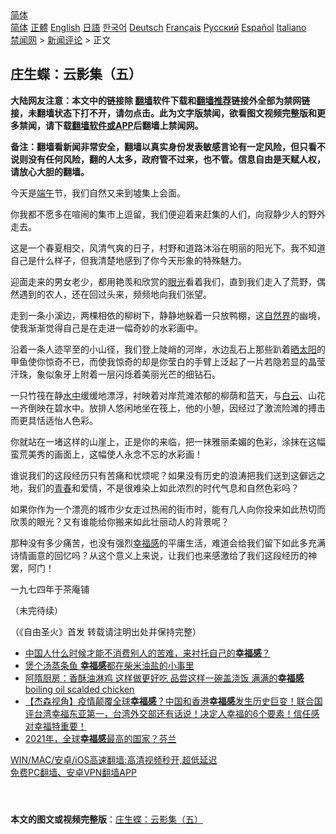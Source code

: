  <!-- 面包屑导航 --> <div class="breadcrumb"><!-- GTranslate: https://gtranslate.io/ -->  <div class="switcher notranslate">  <div class="selected">  <a href="#" onclick="return false;"> 简体</a>  </div>  <div class="option">  <a href="https://www.bannedbook.org" onclick="doGTranslate('zh-CN|zh-CN');jQuery('div.switcher div.selected a').html(jQuery(this).html());return false;" title="简体中文" class="nturl selected"> 简体</a>  <a href="https://www.bannedbook.org/zh-tw/" onclick="doGTranslate('zh-CN|zh-TW');jQuery('div.switcher div.selected a').html(jQuery(this).html());return false;" title="繁體中文" class="nturl"> 正體</a>  <a href="https://www.bannedbook.org/en/" onclick="doGTranslate('zh-CN|en');jQuery('div.switcher div.selected a').html(jQuery(this).html());return false;" title="English" class="nturl"> English</a>  <a href="https://www.bannedbook.org/ja/" onclick="doGTranslate('zh-CN|ja');jQuery('div.switcher div.selected a').html(jQuery(this).html());return false;" title="日本語" class="nturl"> 日語</a>  <a href="https://www.bannedbook.org/ko/" onclick="doGTranslate('zh-CN|ko');jQuery('div.switcher div.selected a').html(jQuery(this).html());return false;" title="한국어" class="nturl"> 한국어</a>  <a href="https://www.bannedbook.org/de/" onclick="doGTranslate('zh-CN|de');jQuery('div.switcher div.selected a').html(jQuery(this).html());return false;" title="Deutsch" class="nturl"> Deutsch</a>  <a href="https://www.bannedbook.org/fr/" onclick="doGTranslate('zh-CN|fr');jQuery('div.switcher div.selected a').html(jQuery(this).html());return false;" title="Français" class="nturl"> Français</a>  <a href="https://www.bannedbook.org/ru/" onclick="doGTranslate('zh-CN|ru');jQuery('div.switcher div.selected a').html(jQuery(this).html());return false;" title="Русский" class="nturl"> Русский</a>  <a href="https://www.bannedbook.org/es/" onclick="doGTranslate('zh-CN|es');jQuery('div.switcher div.selected a').html(jQuery(this).html());return false;" title="Español" class="nturl"> Español</a>  <a href="https://www.bannedbook.org/it/" onclick="doGTranslate('zh-CN|it');jQuery('div.switcher div.selected a').html(jQuery(this).html());return false;" title="Italiano" class="nturl"> Italiano</a>  </div>  </div>      <div class='breadcrumb-sub'><!-- Breadcrumb NavXT 6.3.0 --> <a href="https://www.bannedbook.org/" class="home">禁闻网</a> &gt; <a href="https://www.bannedbook.org/bnews/comments/" class="category">新闻评论</a> &gt; 正文</div></div><h2>庄生蝶：云影集（五）</h2> <p class="notice"><b>大陆网友注意：本文中的链接除 <a href="https://github.com/bannedbook/fanqiang" >翻墙</a>软件下载和<a href="https://github.com/killgcd/justmysocks/blob/master/README.md">翻墙推荐</a>链接外全部为禁网链接，未翻墙状态下打不开，请勿点击。此为文字版禁闻，欲看图文视频完整版和更多禁闻，请下载<a href="https://github.com/bannedbook/fanqiang">翻墙软件或APP</a>后翻墙上禁闻网。</p><p>备注：翻墙看新闻非常安全，翻墙以真实身份发表敏感言论有一定风险，但只看不说则没有任何风险，翻的人太多，政府管不过来，也不管。信息自由是天赋人权，请放心大胆的翻墙。</b></p>  <div class="entry"> <p>今天是<a href="https://www.bannedbook.org/bnews/tag/%E7%AB%AF%E5%8D%88/" class="st_tag internal_tag" rel="tag" title="标签 端午 下的日志">端午</a>节，我们自然又来到墟集上会面。</p> <p>你我都不愿多在喧闹的集市上逗留，我们便迎着来赶集的人们，向寂静少人的野外走去。</p> <p>这是一个春夏相交，风清气爽的日子，村野和道路沐浴在明丽的阳光下。我不知道自己是什么样子，但我清楚地感到了你今天形象的特殊魅力。</p> <p>迎面走来的男女老少，都用艳羡和欣赏的<a href="https://www.bannedbook.org/bnews/tag/%e7%9c%bc%e5%85%89/" class="st_tag internal_tag" rel="tag" title="标签 眼光 下的日志">眼光</a>看着我们，直到我们走入了荒野，偶然遇到的农人，还在回过头来，频频地向我们张望。</p>  <p>走到一条小溪边，两棵相依的柳树下，静静地躲着一只放鸭棚，这<a href="https://www.bannedbook.org/bnews/tag/%e8%87%aa%e7%84%b6%e7%95%8c/" class="st_tag internal_tag" rel="tag" title="标签 自然界 下的日志">自然界</a>的幽境，使我渐渐觉得自己是在走进一幅奇妙的水彩画中。</p> <p>沿着一条人迹罕至的小山径，我们登上陡峭的河岸，水边乱石上那些趴着<a href="https://www.bannedbook.org/bnews/tag/%E6%99%92%E5%A4%AA%E9%98%B3/" class="st_tag internal_tag" rel="tag" title="标签 晒太阳 下的日志">晒太阳</a>的甲鱼使你惊奇不已，而使我惊奇的却是你莹白的手臂上泛起了一片若隐若显的晶莹汗珠，象似象牙上附着一层闪烁着美丽光芒的细钻石。</p> <p>一只竹筏在静<a href="https://www.bannedbook.org/bnews/tag/%E6%B0%B4%E4%B8%AD/" class="st_tag internal_tag" rel="tag" title="标签 水中 下的日志">水中</a>缓缓地漂浮，衬映着对岸荒滩浓郁的柳荫和蓝天，与<a href="https://www.bannedbook.org/bnews/tag/%E7%99%BD%E4%BA%91/" class="st_tag internal_tag" rel="tag" title="标签 白云 下的日志">白云</a>、山花一齐倒映在碧水中。放排人悠闲地坐在筏上，他的小憩，因经过了激流险滩的搏击而更具恬适怡人色彩。</p> <p>你就站在一堵这样的山崖上，正是你的来临，把一抹雅丽柔媚的色彩，涂抹在这幅蛮荒美秀的画面上，这幅使人永念不忘的水彩画！</p>  <p>谁说我们的这段经历只有苦痛和忧烦呢？如果没有历史的浪涛把我们送到这僻远之地，我们的<a href="https://www.bannedbook.org/bnews/tag/%E9%9D%92%E6%98%A5/" class="st_tag internal_tag" rel="tag" title="标签 青春 下的日志">青春</a>和爱情，不是很难染上如此浓烈的时代气息和自然色彩吗？</p> <p>如果你作为一个漂亮的城市少女走过热闹的街市时，能有几人向你投来如此热切而欣羡的眼光？又有谁能给你搬来如此壮丽动人的背景呢？</p> <p>那种没有多少痛苦，也没有强烈<a href="https://www.bannedbook.org/bnews/tag/%E5%B9%B8%E7%A6%8F%E6%84%9F/" class="st_tag internal_tag" rel="tag" title="标签 幸福感 下的日志">幸福感</a>的平庸生活，难道会给我们留下如此多充满诗情画意的回忆吗？从这个意义上来说，让我们也来感激给了我们这段经历的神罢，阿门！</p> <p>一九七四年于茶庵铺</p>  <p>（未完待续）</p> <p>（《自由圣火》首发 转载请注明出处并保持完整）</p> <ul class='op-related-articles' title='相关阅读'> <li><a href='https://www.bannedbook.org/bnews/bannedvideo/20210707/1582378.html' target='_blank'>中国人什么时候才能不消费别人的苦难，来衬托自己的<b>幸福感</b>？</a></li> <li><a href='https://www.bannedbook.org/bnews/lifebaike/20210630/1577108.html' target='_blank'>煲个汤蒸条鱼 <b>幸福感</b>都在柴米油盐的小事里</a></li> <li><a href='https://www.bannedbook.org/bnews/comments/20210411/1523967.html' target='_blank'>阿隋厨房：香酥油淋鸡 这样做更好吃 品尝这样一碗盖浇饭 满满的<b>幸福感</b> boiling oil scalded chicken</a></li> <li><a href='https://www.bannedbook.org/bnews/bannedvideo/20210321/1509497.html' target='_blank'>【杰森视角】疫情颠覆全球<b>幸福感</b>？中国和香港<b>幸福感</b>发生历史巨变！联合国评台湾幸福东亚第一，台湾外交部还有话说！决定人幸福的6个要素！信任感对幸福特重要！</a></li> <li><a href='https://www.bannedbook.org/bnews/comments/20210320/1508925.html' target='_blank'>2021年，全球<b>幸福感</b>最高的国家？芬兰</a></li> </ul> <p class="texttj"> <a href="https://github.com/bannedbook/fanqiang/wiki/V2ray%E6%9C%BA%E5%9C%BA" target="_blank">WIN/MAC/安卓/iOS高速翻墙:高清视频秒开,超低延迟</a><br/> <a href="https://github.com/bannedbook/fanqiang/wiki/%E7%A6%81%E9%97%BB%E7%BD%91%E5%AE%89%E5%8D%93%E7%BF%BB%E5%A2%99%E6%96%B0%E9%97%BBAPP" target="_blank">免费PC翻墙、安卓VPN翻墙APP</a></p><p> </p> <a name='sharetosocial'></a>  <div style="margin-bottom:5px;padding-bottom:5px;clear:both"> <div id="archive-pix-1" class="banner-ads"> <!-- AuctionX Display platform tag START --> <div id="26318x728x90x621x_ADSLOT2" clicktrack="%%CLICK_URL_ESC%%"></div> <!-- AuctionX Display platform tag END --> </div> <div id="archive-pix-2" class="banner-ads"> <!-- AuctionX Display platform tag START --> <div id="26315x300x250x621x_ADSLOT2" clicktrack="%%CLICK_URL_ESC%%"></div> <!-- AuctionX Display platform tag END --> </div> </div>  <div id="archive-pix-1" class="banner-ads"> <!-- AuctionX Display platform tag START --> <div id="26318x728x90x621x_ADSLOT3" clicktrack="%%CLICK_URL_ESC%%"></div> <!-- AuctionX Display platform tag END --> </div> <div><b>本文的图文或视频完整版</b>：<a href='https://www.bannedbook.org/bnews/comments/20210719/1590082.html'>庄生蝶：云影集（五）</a></div>  </div><!--END ENTRY--> 